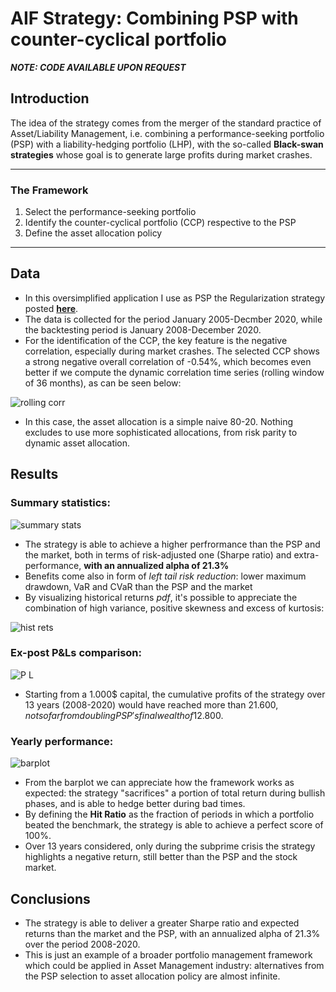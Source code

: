 # AIF Strategy: Combining PSP with counter-cyclical portfolio

***NOTE: CODE AVAILABLE UPON REQUEST***

## Introduction 
The idea of the strategy comes from the merger of the standard practice of Asset/Liability Management, i.e. combining a performance-seeking portfolio (PSP) with a liability-hedging portfolio (LHP), with the so-called **Black-swan strategies** whose goal is to generate large profits during market crashes.

---

### The Framework

1. Select the performance-seeking portfolio
2. Identify the counter-cyclical portfolio (CCP) respective to the PSP
3. Define the asset allocation policy

---

## Data

* In this oversimplified application I use as PSP the Regularization strategy posted <b>[here](https://github.com/dpiloni/UCITS-Strategy-Regularization-Methods-in-US-Equity-Market)</b>.
* The data is collected for the period January 2005-Decmber 2020, while the backtesting period is January 2008-December 2020. 
* For the identification of the CCP, the key feature is the negative correlation, especially during market crashes.
The selected CCP shows a strong negative overall correlation of -0.54%, which becomes even better if we compute the dynamic correlation time series (rolling window of 36 months), as can be seen below:

![rolling corr](https://user-images.githubusercontent.com/78954578/130289381-533eead0-dce4-4603-8b84-793549acc62e.png)

* In this case, the asset allocation is a simple naive 80-20. Nothing excludes to use more sophisticated allocations, from risk parity to dynamic asset allocation.

## Results

### Summary statistics:

![summary stats](https://user-images.githubusercontent.com/78954578/130289616-e1ca64f6-8423-4061-a0c2-eeea789580d4.png)

* The strategy is able to achieve a higher perfrormance than the PSP and the market, both in terms of risk-adjusted one (Sharpe ratio) and extra-performance, **with an annualized alpha of 21.3%**
* Benefits come also in form of *left tail risk reduction*: lower maximum drawdown, VaR and CVaR than the PSP and the market
* By visualizing historical returns *pdf*, it's possible to appreciate the combination of high variance, positive skewness and excess of kurtosis:

![hist rets](https://user-images.githubusercontent.com/78954578/130289740-20385f9f-b29d-485a-bb05-bd8fd1905e71.png)

### Ex-post P&Ls comparison:

![P L](https://user-images.githubusercontent.com/78954578/130289858-3fd9b662-6ccf-49d7-a88d-c808ace020f5.png)

* Starting from a 1.000$ capital, the cumulative profits of the strategy over 13 years (2008-2020) would have reached more than 21.600$, not so far from doubling PSP's final wealth of 12.800$.

### Yearly performance:

![barplot](https://user-images.githubusercontent.com/78954578/130290191-08f9550c-1e18-40ef-9b81-93045cfc9b63.png)

* From the barplot we can appreciate how the framework works as expected: the strategy "sacrifices" a portion of total return during bullish phases, and is able to hedge better during bad times.
* By defining the **Hit Ratio** as the fraction of periods in which a portfolio beated the benchmark, the strategy is able to achieve a perfect score of 100%.
* Over 13 years considered, only during the subprime crisis the strategy highlights a negative return, still better than the PSP and the stock market.


## Conclusions

* The strategy is able to deliver a greater Sharpe ratio and expected returns than the market and the PSP, with an annualized alpha of 21.3% over the period 2008-2020.
* This is just an example of a broader portfolio management framework which could be applied in Asset Management industry: alternatives from the PSP selection to asset allocation policy are almost infinite.
